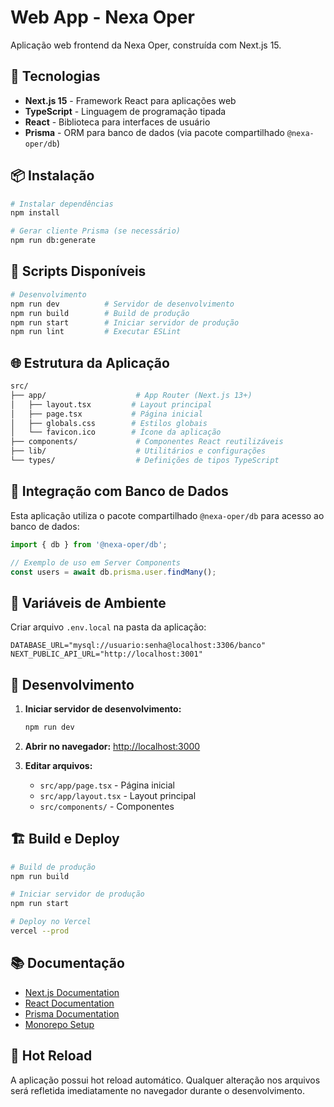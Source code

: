 # Web App - Nexa Oper

Aplicação web frontend da Nexa Oper, construída com Next.js 15.

## 🚀 Tecnologias

- **Next.js 15** - Framework React para aplicações web
- **TypeScript** - Linguagem de programação tipada
- **React** - Biblioteca para interfaces de usuário
- **Prisma** - ORM para banco de dados (via pacote compartilhado `@nexa-oper/db`)

## 📦 Instalação

```bash
# Instalar dependências
npm install

# Gerar cliente Prisma (se necessário)
npm run db:generate
```

## 🔧 Scripts Disponíveis

```bash
# Desenvolvimento
npm run dev          # Servidor de desenvolvimento
npm run build        # Build de produção
npm run start        # Iniciar servidor de produção
npm run lint         # Executar ESLint
```

## 🌐 Estrutura da Aplicação

```bash
src/
├── app/                    # App Router (Next.js 13+)
│   ├── layout.tsx         # Layout principal
│   ├── page.tsx           # Página inicial
│   ├── globals.css        # Estilos globais
│   └── favicon.ico        # Ícone da aplicação
├── components/             # Componentes React reutilizáveis
├── lib/                    # Utilitários e configurações
└── types/                  # Definições de tipos TypeScript
```

## 🔗 Integração com Banco de Dados

Esta aplicação utiliza o pacote compartilhado `@nexa-oper/db` para acesso ao banco de dados:

```typescript
import { db } from '@nexa-oper/db';

// Exemplo de uso em Server Components
const users = await db.prisma.user.findMany();
```

## 📝 Variáveis de Ambiente

Criar arquivo `.env.local` na pasta da aplicação:

```env
DATABASE_URL="mysql://usuario:senha@localhost:3306/banco"
NEXT_PUBLIC_API_URL="http://localhost:3001"
```

## 🚀 Desenvolvimento

1. **Iniciar servidor de desenvolvimento:**

   ```bash
   npm run dev
   ```

2. **Abrir no navegador:**
   [http://localhost:3000](http://localhost:3000)

3. **Editar arquivos:**
   - `src/app/page.tsx` - Página inicial
   - `src/app/layout.tsx` - Layout principal
   - `src/components/` - Componentes

## 🏗️ Build e Deploy

```bash
# Build de produção
npm run build

# Iniciar servidor de produção
npm run start

# Deploy no Vercel
vercel --prod
```

## 📚 Documentação

- [Next.js Documentation](https://nextjs.org/docs)
- [React Documentation](https://react.dev)
- [Prisma Documentation](https://www.prisma.io/docs)
- [Monorepo Setup](./../../README.md)

## 🔄 Hot Reload

A aplicação possui hot reload automático. Qualquer alteração nos arquivos será refletida imediatamente no navegador durante o desenvolvimento.
